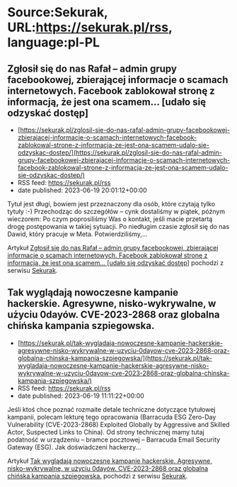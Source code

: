 # Source:Sekurak, URL:https://sekurak.pl/rss, language:pl-PL

## Zgłosił się do nas Rafał – admin grupy facebookowej, zbierającej informacje o scamach internetowych. Facebook zablokował stronę z informacją, że jest ona scamem… [udało się odzyskać dostęp]
 - [https://sekurak.pl/zglosil-sie-do-nas-rafal-admin-grupy-facebookowej-zbierajacej-informacje-o-scamach-internetowych-facebook-zablokowal-strone-z-informacja-ze-jest-ona-scamem-udalo-sie-odzyskac-dostep/](https://sekurak.pl/zglosil-sie-do-nas-rafal-admin-grupy-facebookowej-zbierajacej-informacje-o-scamach-internetowych-facebook-zablokowal-strone-z-informacja-ze-jest-ona-scamem-udalo-sie-odzyskac-dostep/)
 - RSS feed: https://sekurak.pl/rss
 - date published: 2023-06-19 20:01:12+00:00

<p>Tytuł jest długi, bowiem jest przeznaczony dla osób, które czytają tylko tytuły :-) Przechodząc do szczegółów &#8211; cynk dostaliśmy w piątek, późnym wieczorem: Po czym poprosiliśmy Was o kontakt, jeśli macie przetartą drogę postępowania w takiej sytuacji. Po niedługim czasie zgłosił się do nas Dawid, który pracuje w Meta. Potwierdziliśmy,...</p>
<p>Artykuł <a href="https://sekurak.pl/zglosil-sie-do-nas-rafal-admin-grupy-facebookowej-zbierajacej-informacje-o-scamach-internetowych-facebook-zablokowal-strone-z-informacja-ze-jest-ona-scamem-udalo-sie-odzyskac-dostep/" rel="nofollow">Zgłosił się do nas Rafał &#8211; admin grupy facebookowej, zbierającej informacje o scamach internetowych. Facebook zablokował stronę z informacją, że jest ona scamem&#8230; [udało się odzyskać dostęp]</a> pochodzi z serwisu <a href="https://sekurak.pl" rel="nofollow">Sekurak</a>.</p>

## Tak wyglądają nowoczesne kampanie hackerskie. Agresywne, nisko-wykrywalne,  w użyciu 0dayów. CVE-2023-2868 oraz globalna chińska kampania szpiegowska.
 - [https://sekurak.pl/tak-wygladaja-nowoczesne-kampanie-hackerskie-agresywne-nisko-wykrywalne-w-uzyciu-0dayow-cve-2023-2868-oraz-globalna-chinska-kampania-szpiegowska/](https://sekurak.pl/tak-wygladaja-nowoczesne-kampanie-hackerskie-agresywne-nisko-wykrywalne-w-uzyciu-0dayow-cve-2023-2868-oraz-globalna-chinska-kampania-szpiegowska/)
 - RSS feed: https://sekurak.pl/rss
 - date published: 2023-06-19 11:11:22+00:00

<p>Jeśli ktoś chce poznać rozmaite detale techniczne dotyczące tytułowej kampanii, polecam lekturę tego opracowania (Barracuda ESG Zero-Day Vulnerability (CVE-2023-2868) Exploited Globally by Aggressive and Skilled Actor, Suspected Links to China). Od strony technicznej mamy tutaj podatność w urządzeniu &#8211; bramce pocztowej &#8211; Barracuda Email Security Gateway (ESG). Jak doświadczeni hackerzy...</p>
<p>Artykuł <a href="https://sekurak.pl/tak-wygladaja-nowoczesne-kampanie-hackerskie-agresywne-nisko-wykrywalne-w-uzyciu-0dayow-cve-2023-2868-oraz-globalna-chinska-kampania-szpiegowska/" rel="nofollow">Tak wyglądają nowoczesne kampanie hackerskie. Agresywne, nisko-wykrywalne,  w użyciu 0dayów. CVE-2023-2868 oraz globalna chińska kampania szpiegowska.</a> pochodzi z serwisu <a href="https://sekurak.pl" rel="nofollow">Sekurak</a>.</p>

